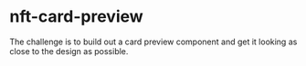 # nft-card-preview
The challenge is to build out a card preview  component and get it looking as close to the design as possible.
